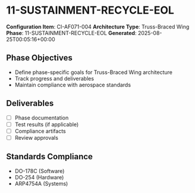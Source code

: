 # 11-SUSTAINMENT-RECYCLE-EOL

**Configuration Item**: CI-AF071-004
**Architecture Type**: Truss-Braced Wing
**Phase**: 11-SUSTAINMENT-RECYCLE-EOL
**Generated**: 2025-08-25T00:05:16+00:00

## Phase Objectives
- Define phase-specific goals for Truss-Braced Wing architecture
- Track progress and deliverables
- Maintain compliance with aerospace standards

## Deliverables
- [ ] Phase documentation
- [ ] Test results (if applicable)
- [ ] Compliance artifacts
- [ ] Review approvals

## Standards Compliance
- DO-178C (Software)
- DO-254 (Hardware)
- ARP4754A (Systems)
